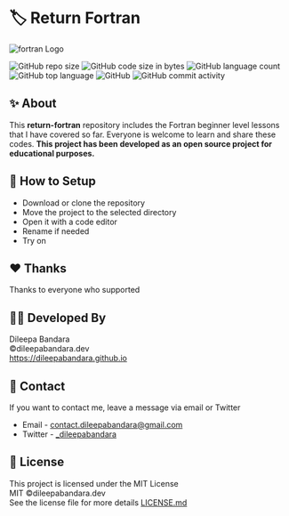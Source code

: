 # 🏷️ Return Fortran

![fortran Logo](https://img.icons8.com/color/98/000000/fortran.png)


![GitHub repo size](https://img.shields.io/github/repo-size/dileepabandara/return-fortran?color=red&label=repository%20size)
![GitHub code size in bytes](https://img.shields.io/github/languages/code-size/dileepabandara/return-fortran?color=red)
![GitHub language count](https://img.shields.io/github/languages/count/dileepabandara/return-fortran)
![GitHub top language](https://img.shields.io/github/languages/top/dileepabandara/return-fortran)
![GitHub](https://img.shields.io/github/license/dileepabandara/return-fortran?color=yellow)
![GitHub commit activity](https://img.shields.io/github/commit-activity/m/dileepabandara/return-fortran?color=brightgreen&label=commits)

## ✨ About

This **return-fortran** repository includes the Fortran beginner level lessons that I have covered so far. Everyone is welcome to learn and share these codes. **This project has been developed as an open source project for educational purposes.**

## 🍃 How to Setup

- Download or clone the repository
- Move the project to the selected directory
- Open it with a code editor
- Rename if needed
- Try on

## ❤️ Thanks

Thanks to everyone who supported

## 👨‍💻 Developed By

Dileepa Bandara  
©dileepabandara.dev  
https://dileepabandara.github.io

## 💬 Contact

If you want to contact me, leave a message via email or Twitter

- Email - <contact.dileepabandara@gmail.com>
- Twitter - [_dileepabandara](https://twitter.com/_dileepabandara)

## 📜 License

This project is licensed under the MIT License  
MIT ©dileepabandara.dev  
See the license file for more details [LICENSE.md](https://github.com/dileepabandara/return-fortran/blob/main/LICENSE)
